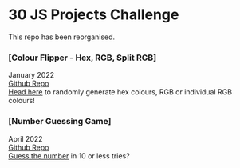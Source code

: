 # 30 JS Projects Challenge

This repo has been reorganised.

### [Colour Flipper - Hex, RGB, Split RGB]
January 2022  
[Github Repo](https://github.com/maryanne-n/01-colour-flipper)  
[Head here](https://colour-flip.netlify.app/) to randomly generate hex colours, RGB or individual RGB colours!

### [Number Guessing Game]
April 2022  
[Github Repo](https://github.com/maryanne-n/02-number-guess)  
[Guess the number](https://maryanne-numberguess.netlify.app/) in 10 or less tries?